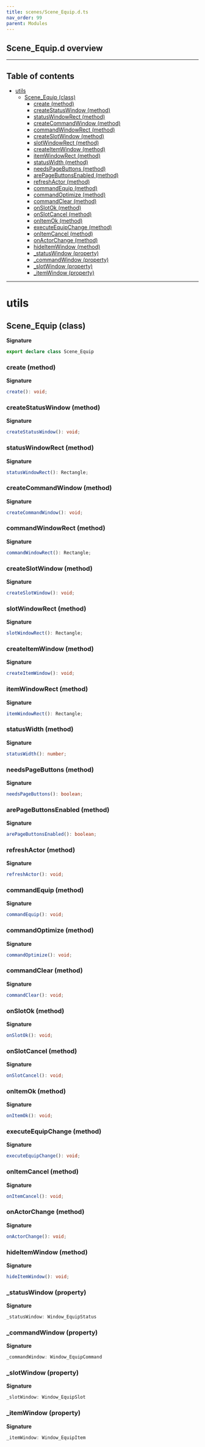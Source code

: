 ```yaml
---
title: scenes/Scene_Equip.d.ts
nav_order: 99
parent: Modules
---
```


## Scene_Equip.d overview

---

<h2 class="text-delta">Table of contents</h2>

- [utils](#utils)
  - [Scene_Equip (class)](#scene_equip-class)
    - [create (method)](#create-method)
    - [createStatusWindow (method)](#createstatuswindow-method)
    - [statusWindowRect (method)](#statuswindowrect-method)
    - [createCommandWindow (method)](#createcommandwindow-method)
    - [commandWindowRect (method)](#commandwindowrect-method)
    - [createSlotWindow (method)](#createslotwindow-method)
    - [slotWindowRect (method)](#slotwindowrect-method)
    - [createItemWindow (method)](#createitemwindow-method)
    - [itemWindowRect (method)](#itemwindowrect-method)
    - [statusWidth (method)](#statuswidth-method)
    - [needsPageButtons (method)](#needspagebuttons-method)
    - [arePageButtonsEnabled (method)](#arepagebuttonsenabled-method)
    - [refreshActor (method)](#refreshactor-method)
    - [commandEquip (method)](#commandequip-method)
    - [commandOptimize (method)](#commandoptimize-method)
    - [commandClear (method)](#commandclear-method)
    - [onSlotOk (method)](#onslotok-method)
    - [onSlotCancel (method)](#onslotcancel-method)
    - [onItemOk (method)](#onitemok-method)
    - [executeEquipChange (method)](#executeequipchange-method)
    - [onItemCancel (method)](#onitemcancel-method)
    - [onActorChange (method)](#onactorchange-method)
    - [hideItemWindow (method)](#hideitemwindow-method)
    - [\_statusWindow (property)](#_statuswindow-property)
    - [\_commandWindow (property)](#_commandwindow-property)
    - [\_slotWindow (property)](#_slotwindow-property)
    - [\_itemWindow (property)](#_itemwindow-property)

---

# utils

## Scene_Equip (class)

**Signature**

```ts
export declare class Scene_Equip
```

### create (method)

**Signature**

```ts
create(): void;
```

### createStatusWindow (method)

**Signature**

```ts
createStatusWindow(): void;
```

### statusWindowRect (method)

**Signature**

```ts
statusWindowRect(): Rectangle;
```

### createCommandWindow (method)

**Signature**

```ts
createCommandWindow(): void;
```

### commandWindowRect (method)

**Signature**

```ts
commandWindowRect(): Rectangle;
```

### createSlotWindow (method)

**Signature**

```ts
createSlotWindow(): void;
```

### slotWindowRect (method)

**Signature**

```ts
slotWindowRect(): Rectangle;
```

### createItemWindow (method)

**Signature**

```ts
createItemWindow(): void;
```

### itemWindowRect (method)

**Signature**

```ts
itemWindowRect(): Rectangle;
```

### statusWidth (method)

**Signature**

```ts
statusWidth(): number;
```

### needsPageButtons (method)

**Signature**

```ts
needsPageButtons(): boolean;
```

### arePageButtonsEnabled (method)

**Signature**

```ts
arePageButtonsEnabled(): boolean;
```

### refreshActor (method)

**Signature**

```ts
refreshActor(): void;
```

### commandEquip (method)

**Signature**

```ts
commandEquip(): void;
```

### commandOptimize (method)

**Signature**

```ts
commandOptimize(): void;
```

### commandClear (method)

**Signature**

```ts
commandClear(): void;
```

### onSlotOk (method)

**Signature**

```ts
onSlotOk(): void;
```

### onSlotCancel (method)

**Signature**

```ts
onSlotCancel(): void;
```

### onItemOk (method)

**Signature**

```ts
onItemOk(): void;
```

### executeEquipChange (method)

**Signature**

```ts
executeEquipChange(): void;
```

### onItemCancel (method)

**Signature**

```ts
onItemCancel(): void;
```

### onActorChange (method)

**Signature**

```ts
onActorChange(): void;
```

### hideItemWindow (method)

**Signature**

```ts
hideItemWindow(): void;
```

### \_statusWindow (property)

**Signature**

```ts
_statusWindow: Window_EquipStatus
```

### \_commandWindow (property)

**Signature**

```ts
_commandWindow: Window_EquipCommand
```

### \_slotWindow (property)

**Signature**

```ts
_slotWindow: Window_EquipSlot
```

### \_itemWindow (property)

**Signature**

```ts
_itemWindow: Window_EquipItem
```
